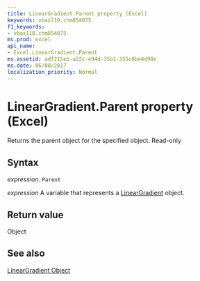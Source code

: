 ```yaml
---
title: LinearGradient.Parent property (Excel)
keywords: vbaxl10.chm854075
f1_keywords:
- vbaxl10.chm854075
ms.prod: excel
api_name:
- Excel.LinearGradient.Parent
ms.assetid: adf215eb-a22c-e94d-35b1-355c0be4d98e
ms.date: 06/08/2017
localization_priority: Normal
---
```



# LinearGradient.Parent property (Excel)

Returns the parent object for the specified object. Read-only


## Syntax

_expression_. `Parent`

_expression_ A variable that represents a [LinearGradient](Excel.LinearGradient.md) object.


## Return value

Object


## See also


[LinearGradient Object](Excel.LinearGradient.md)

